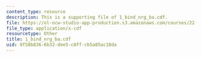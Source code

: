 ```yaml
---
content_type: resource
description: This is a supporting file of 1_bind_nrg_ba.cdf.
file: https://ol-ocw-studio-app-production.s3.amazonaws.com/courses/22-02-introduction-to-applied-nuclear-physics-spring-2012/9f58b8366b32dee5c0ffcb5a85ac18da_1_bind_nrg_ba.cdf
file_type: application/x-cdf
resourcetype: Other
title: 1_bind_nrg_ba.cdf
uid: 9f58b836-6b32-dee5-c0ff-cb5a85ac18da
---
```


